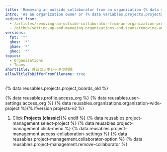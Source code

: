 ```yaml
---
title: 'Removing an outside collaborator from an organization {% data variables.product.prodname_project_v1 %}'
intro: 'As an organization owner or {% data variables.projects.projects_v1_board %} admin, you can remove an outside collaborator''s access to a {% data variables.projects.projects_v1_board %}.'
redirect_from:
  - /articles/removing-an-outside-collaborator-from-an-organization-project-board
  - /github/setting-up-and-managing-organizations-and-teams/removing-an-outside-collaborator-from-an-organization-project-board
versions:
  fpt: '*'
  ghes: '*'
  ghae: '*'
  ghec: '*'
topics:
  - Organizations
  - Teams
shortTitle: 外部コラボレータの削除
allowTitleToDifferFromFilename: true
---
```


{% data reusables.projects.project_boards_old %}

{% data reusables.profile.access_org %}
{% data reusables.user-settings.access_org %}
{% data reusables.organizations.organization-wide-project %}{% ifversion projects-v2 %}
1. Click **Projects (classic)**{% endif %}
{% data reusables.project-management.select-project %}
{% data reusables.project-management.click-menu %}
{% data reusables.project-management.access-collaboration-settings %}
{% data reusables.project-management.collaborator-option %}
{% data reusables.project-management.remove-collaborator %}
